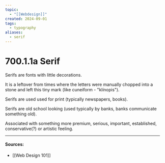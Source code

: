 ```yaml
---
topic:
  - "[[Webdesign]]"
created: 2024-09-01
tags:
  - typography
aliases:
  - serif
---
```

# 700.1.1a Serif

Serifs are fonts with little decorations.

It is a leftover from times where the letters were manually chopped into a stone and left this tiny mark (like cuneiform - "klínopis").

Serifs are used used for print (typically newspapers, books).

Serifs are old school looking (used typically by banks, banks communicate something old).

Associated with something more premium, serious, important, established, conservative(?) or artistic feeling.

___
#### Sources:
- [[Web Design 101]]